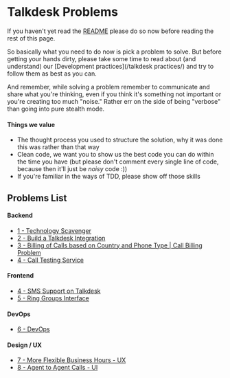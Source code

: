 # Talkdesk Problems

If you haven't yet read the [README][1] please do so now before reading the rest of this page. 

So basically what you need to do now is pick a problem to solve. But before getting your hands dirty, please take some time to read about (and understand) our [Development practices](/talkdesk practices/) and try to follow them as best as you can.

And remember, while solving a problem remember to communicate and share what you're thinking, even if you think it's something not important or you're creating too much "noise." Rather err on the side of being "verbose" than going into pure stealth mode.

#### Things we value

- The thought process you used to structure the solution, why it was done this was rather than that way
- Clean code, we want you to show us the best code you can do within the time you have (but please don't comment every single line of code, because then it'll just be *noisy* code :))
- If you're familiar in the ways of TDD, please show off those skills

[1]:https://github.com/Talkdesk/challenge/blob/master/README.md

## Problems List

#### Backend
* [1 - Technology Scavenger](technology_scavenger.md)
* [2 - Build a Talkdesk Integration](talkdesk_integration.md)
* [3 - Billing of Calls based on Country and Phone Type | Call Billing Problem](call_billing.md)
* [4 - Call Testing Service](call_billing.md)

#### Frontend
* [4 - SMS Support on Talkdesk](sms_support.md)
* [5 - Ring Groups Interface](ring_groups.md)

#### DevOps
* [6 - DevOps](devops.md)

#### Design / UX
* [7 - More Flexible Business Hours - UX](business_hours.md)
* [8 - Agent to Agent Calls - UI](agent_to_agent_calls.md)






